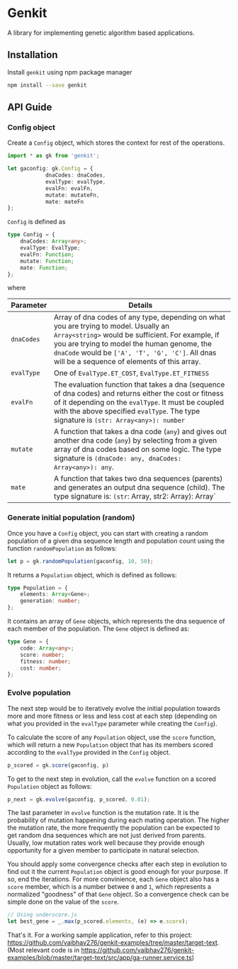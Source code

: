 # Genkit

A library for implementing genetic algorithm based applications.

## Installation

Install `genkit` using npm package manager

```sh
npm install --save genkit
```

## API Guide

### Config object

Create a `Config` object, which stores the context for rest of the operations.

```typescript
import * as gk from 'genkit';

let gaconfig: gk.Config = {
            dnaCodes: dnaCodes,
            evalType: evalType,
            evalFn: evalFn,
            mutate: mutateFn,
            mate: mateFn
};
```

`Config` is defined as

```typescript
type Config = {
    dnaCodes: Array<any>;
    evalType: EvalType;
    evalFn: Function;
    mutate: Function;
    mate: Function;
};
```

where

| Parameter  | Details                                                                                                                                                                                                                                                                                    |
| ---------- | ------------------------------------------------------------------------------------------------------------------------------------------------------------------------------------------------------------------------------------------------------------------------------------------ |
| `dnaCodes` | Array of dna codes of any type, depending on what you are trying to model. Usually an `Array<string>` would be sufficient. For example, if you are trying to model the human genome, the `dnaCode` would be `['A', 'T', 'G', 'C']`. All dnas will be a sequence of elements of this array. |
| `evalType` | One of `EvalType.ET_COST`, `EvalType.ET_FITNESS`                                                                                                                                                                                                                                           |
| `evalFn`   | The evaluation function that takes a dna (sequence of dna codes) and returns either the cost or fitness of it depending on the `evalType`. It must be coupled with the above specified `evalType`. The type signature is `(str: Array<any>): number`                                       |
| `mutate`   | A function that takes a dna code (`any`) and gives out another dna code (`any`) by selecting from a given array of dna codes based on some logic. The type signature is `(dnaCode: any, dnaCodes: Array<any>): any`.                                                                       |
| `mate`     | A function that takes two dna sequences (parents) and generates an output dna sequence (child). The type signature is: `(str`: Array<any>, str2: Array<any>): Array<any>`                                                                                                                  |

### Generate initial population (random)

Once you have a `Config` object, you can start with creating a random population of a given dna sequence length and population count using the function `randomPopulation` as follows:

```typescript
let p = gk.randomPopulation(gaconfig, 10, 50);
```

It returns a `Population` object, which is defined as follows:

```typescript
type Population = {
    elements: Array<Gene>;
    generation: number;
};

```

It contains an array of `Gene` objects, which represents the dna sequence of each member of the population. The `Gene` object is defined as:

```typescript
type Gene = {
    code: Array<any>;
    score: number;
    fitness: number;
    cost: number;
};

```

### Evolve population

The next step would be to iteratively evolve the initial population towards more and more fitness or less and less cost at each step (depending on what you provided in the `evalType` parameter while creating the `Config`).

To calculate the score of any `Population` object, use the `score` function, which will return a new `Population` object that has its members scored according to the `evalType` provided in the `Config` object.

```typescript
p_scored = gk.score(gaconfig, p)
```

To get to the next step in evolution, call the `evolve` function on a scored `Population` object as follows:

```typescript
p_next = gk.evolve(gaconfig, p_scored, 0.01);
```

The last parameter in `evolve` function is the mutation rate. It is the probability of mutation happening during each mating operation. The higher the mutation rate, the more frequently the population can be expected to get random dna sequences which are not just derived from parents. Usually, low mutation rates work well because they provide enough opportunity for a given member to participate in natural selection.

You should apply some convergence checks after each step in evolution to find out it the current `Population` object is good enough for your purpose. If so, end the iterations. For more convinience, each `Gene` object also has a `score` member, which is a number betwee `0` and `1`, which represents a normalized "goodness" of that `Gene` object. So a convergence check can be simple done on the value of the `score`.

```typescript
// Using underscore.js
let best_gene = _.max(p_scored.elements, (e) => e.score);
```

That's it. For a working sample application, refer to this project: https://github.com/vaibhav276/genkit-examples/tree/master/target-text. (Most relevant code is in https://github.com/vaibhav276/genkit-examples/blob/master/target-text/src/app/ga-runner.service.ts)




